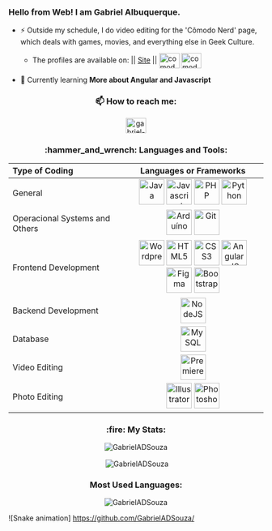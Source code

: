 ### Hello from Web! I am Gabriel Albuquerque.

- ⚡ Outside my schedule, I do video editing for the 'Cômodo Nerd' page, which deals with games, movies, and everything else in Geek Culture. 
  - The profiles are available on: || [Site](https://comodonerd.com.br) || <a href="https://twitter.com/comodonerd" target="blank"><img align="center" src="https://raw.githubusercontent.com/rahuldkjain/github-profile-readme-generator/master/src/images/icons/Social/twitter.svg" alt="comodonerd" height="30" width="40" /></a>
<a href="https://instagram.com/comodonerd" target="blank"><img align="center" src="https://raw.githubusercontent.com/rahuldkjain/github-profile-readme-generator/master/src/images/icons/Social/instagram.svg" alt="comodonerd" height="30" width="40" /></a>

- 🌱 Currently learning **More about Angular and Javascript**

<h3 align="center">📫 How to reach me:</h3>
<p align="center">
<a align="center" href="https://www.linkedin.com/in/gabriel-albuquerque-0a178b224/" target="blank"><img align="center" src="https://raw.githubusercontent.com/rahuldkjain/github-profile-readme-generator/master/src/images/icons/Social/linked-in-alt.svg" alt="gabriel-albuquerque-0a178b224" height="30" width="40" /></a>
</p>

<h3 align="center">:hammer_and_wrench: Languages and Tools:</h3>

| Type of Coding | Languages or Frameworks |
| :---         |     :---:      |
| General     | <img alt="Java" height="50" width="50" src="https://cdn.jsdelivr.net/gh/devicons/devicon/icons/java/java-original.svg" /> <img alt="Javascript" height="50" width="50" src="https://cdn.jsdelivr.net/gh/devicons/devicon/icons/javascript/javascript-original.svg" /> <img alt="PHP" height="50" width="50" src="https://cdn.jsdelivr.net/gh/devicons/devicon/icons/php/php-original.svg" /> <img alt="Python" height="50" width="50" src="https://cdn.jsdelivr.net/gh/devicons/devicon/icons/python/python-original.svg" />     |
| Operacional Systems and Others   | <img alt="Arduíno" height="50" width="50" src="https://cdn.jsdelivr.net/gh/devicons/devicon/icons/arduino/arduino-original.svg" /> <img alt="Git" height="50" width="50" src="https://cdn.jsdelivr.net/gh/devicons/devicon/icons/git/git-original.svg" />  |
| Frontend Development     | <img alt="Wordpress" height="50" width="50" src="https://cdn.jsdelivr.net/gh/devicons/devicon/icons/wordpress/wordpress-plain.svg" /> <img alt="HTML5" height="50" width="50" src="https://cdn.jsdelivr.net/gh/devicons/devicon/icons/html5/html5-original.svg" /> <img alt="CSS3" height="50" width="50" src="https://cdn.jsdelivr.net/gh/devicons/devicon/icons/css3/css3-original.svg" />  <img alt="AngularJS" height="50" width="50" src="https://cdn.jsdelivr.net/gh/devicons/devicon/icons/angularjs/angularjs-original.svg" /> <img alt="Figma" height="50" width="50" src="https://cdn.jsdelivr.net/gh/devicons/devicon/icons/figma/figma-original.svg" /> <img alt="Bootstrap" height="50" width="50" src="https://cdn.jsdelivr.net/gh/devicons/devicon/icons/bootstrap/bootstrap-original.svg" /> |
| Backend Development   | <img alt="NodeJS" height="50" width="50" src="https://cdn.jsdelivr.net/gh/devicons/devicon/icons/nodejs/nodejs-original-wordmark.svg" /> |
| Database     | <img alt="MySQL" height="50" width="50" src="https://cdn.jsdelivr.net/gh/devicons/devicon/icons/mysql/mysql-original.svg" /> |
|  Video Editing  | <img alt="Premiere" height="50" width="50" src="https://cdn.jsdelivr.net/gh/devicons/devicon/icons/premierepro/premierepro-plain.svg" /> |
| Photo Editing     | <img alt="Illustrator" height="50" width="50" src="https://cdn.jsdelivr.net/gh/devicons/devicon/icons/illustrator/illustrator-line.svg" /> <img alt="Photoshop" height="50" width="50" src="https://cdn.jsdelivr.net/gh/devicons/devicon/icons/photoshop/photoshop-line.svg" /> |

<h3 align="center">:fire: My Stats:</h3>

<p align="center"><img align="center" src="https://github-readme-streak-stats.herokuapp.com/?user=GabrielADSouza&theme=dark" alt="GabrielADSouza" /></p>

<p align="center">&nbsp;<img align="center" src="https://github-readme-stats.vercel.app/api?username=GabrielADSouza&show_icons=true&locale=en&theme=dark" alt="GabrielADSouza" /></p>

<h3 align="center">Most Used Languages:</h3>

<p align="center"><img align="center" src="https://github-readme-stats.vercel.app/api/top-langs?username=GabrielADSouza&show_icons=true&locale=en&layout=compact&theme=dark" alt="GabrielADSouza" /></p>

![Snake animation] https://github.com/GabrielADSouza/
